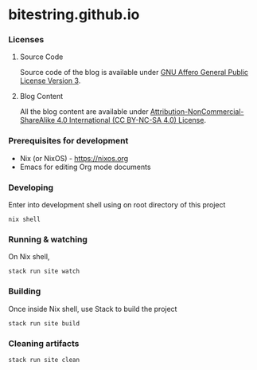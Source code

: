 # bitestring.github.io

### Licenses

1.  Source Code

    Source code of the blog is available under [GNU Affero General Public License Version 3](https://www.gnu.org/licenses/agpl-3.0.txt).

2.  Blog Content

    All the blog content are available under
    [Attribution-NonCommercial-ShareAlike 4.0 International (CC BY-NC-SA
    4.0)
    License](http://creativecommons.org/licenses/by-nc-sa/4.0/?ref=chooser-v1).

### Prerequisites for development

-   Nix (or NixOS) - <https://nixos.org>
-   Emacs for editing Org mode documents

### Developing

Enter into development shell using on root directory of this project

``` example
nix shell
```

### Running & watching

On Nix shell,

``` example
stack run site watch
```

### Building

Once inside Nix shell, use Stack to build the project

``` example
stack run site build
```

### Cleaning artifacts

``` example
stack run site clean
```
